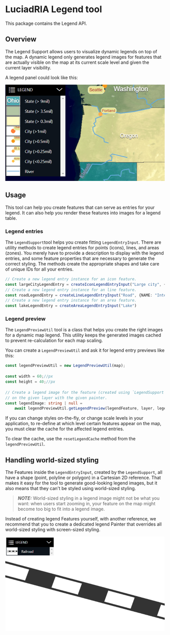 # LuciadRIA Legend tool

This package contains the Legend API.

## Overview

The Legend Support allows users to visualize dynamic legends on top of the map. A dynamic legend only generates legend images for features that are actually visible on the map at its current scale level and given the current layer visibility.

A legend panel could look like this:

![Alt an example legend panel](./images/LegendPanel.png)

## Usage

This tool can help you create features that can serve as entries for your legend. It can also help you render these features into images for a legend table.

### Legend entries

The `LegendSupport`tool helps you create
fitting `LegendEntryInput`. There are utility methods to create legend
entries for points (icons), lines, and areas (zones). You merely have to provide a description to display with the legend entries, and some feature properties that are necessary to generate the correct styling. The methods create the appropriate shapes and take care of unique IDs for all your entries.

```typescript
// Create a new legend entry instance for an icon feature.
const largeCityLegendEntry = createIconLegendEntryInput("Large city", {SCALERANK: 1, NAME: "LA"});
// Create a new legend entry instance for an line feature.
const roadLegendEntry = createLineLegendEntryInput("Road", {NAME: "Interstate Route"});
// Create a new legend entry instance for an area feature.
const lakeLegendEntry = createAreaLegendEntryInput("Lake")
```

### Legend preview

The `LegendPreviewUtil` tool is a class that helps you create the right images for a dynamic map legend. This utility keeps the generated images cached to prevent re-calculation for each map scaling.

You can create a `LegendPreviewUtil` and ask it for legend entry previews like this:

```typescript
const legendPreviewUtil = new LegendPreviewUtil(map);

const width = 60;//px
const height = 40;//px

// Create a legend image for the feature (created using `LegendSupport`) 
// on the given layer with the given painter.
const legendImage: string | null =
    await legendPreviewUtil.getLegendPreview(legendFeature, layer, legendPainter, width, height);
```

If you can change styles on-the-fly, or change scale levels in your application, to re-define at which level certain features appear on the map, you must clear the cache for the affected legend entries.

To clear the cache, use the `resetLegendCache` method from the `legendPreviewUtil`.


## Handling world-sized styling

The Features inside the `LegendEntryInput`, created by the `LegendSupport`, all have a shape (point, polyline or polygon) in a Cartesian 2D reference. That makes it easy for the tool to generate good-looking legend images, but it also means that they can't be styled using world-sized styling.

> **_NOTE:_** World-sized styling in a legend image might not be what you want: when users start zooming in, your feature on the map might become too big to fit into a legend image.

Instead of creating legend Features yourself, with another reference, we recommend that you to create a dedicated legend Painter that overrides all world-sized styling with screen-sized styling.

![Alt use a dedicated legend painter for legend entries](./images/LegendPainter.png)
